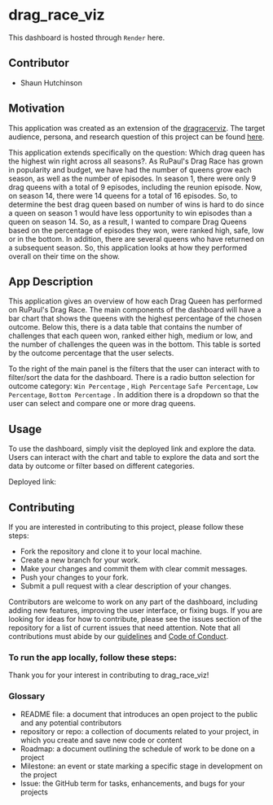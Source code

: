 # drag_race_viz

This dashboard is hosted through `Render` here.

## Contributor

- Shaun Hutchinson

## Motivation

This application was created as an extension of the [dragracerviz](https://github.com/UBC-MDS/dragracerviz/). The target audience, persona, and research question of this project can be found [here](https://github.com/UBC-MDS/dragracerviz/blob/main/reports/proposal.md). 

This application extends specifically on the question: Which drag queen has the highest win right across all seasons?. As RuPaul's Drag Race has grown in popularity and budget, we have had the number of queens grow each season, as well as the number of episodes. In season 1, there were only 9 drag queens with a total of 9 episodes, including the reunion episode. Now, on season 14, there were 14 queens for a total of 16 episodes. So, to determine the best drag queen based on number of wins is hard to do since a queen on season 1 would have less opportunity to win episodes than a queen on season 14. So, as a result, I wanted to compare Drag Queens based on the percentage of episodes they won, were ranked high, safe, low or in the bottom. In addition, there are several queens who have returned on a subsequent season. So, this application looks at how they performed overall on their time on the show.
## App Description

This application gives an overview of how each Drag Queen has performed on RuPaul's Drag Race. The main components of the dashboard will have a bar chart that shows the queens with the highest percentage of the chosen outcome. Below this, there is a data table that contains the number of challenges that each queen won, ranked either high, medium or low, and the number of challenges the queen was in the bottom. This table is sorted by the outcome percentage that the user selects.

To the right of the main panel is the filters that the user can interact with to filter/sort the data for the dashboard. There is a radio button selection for outcome category: `Win Percentage` , `High Percentage` `Safe Percentage`, `Low Percentage`, `Bottom Percentage` . In addition there is a dropdown so that the user can select and compare one or more drag queens.

## Usage

To use the dashboard, simply visit the deployed link and explore the data. Users can interact with the chart and table to explore the data and sort the data by outcome or filter based on different categories.

Deployed link: 

## Contributing

If you are interested in contributing to this project, please follow these steps:

- Fork the repository and clone it to your local machine.
- Create a new branch for your work.
- Make your changes and commit them with clear commit messages.
- Push your changes to your fork.
- Submit a pull request with a clear description of your changes.

Contributors are welcome to work on any part of the dashboard, including adding new features, improving the user interface, or fixing bugs. If you are looking for ideas for how to contribute, please see the issues section of the repository for a list of current issues that need attention. 
Note that all contributions must abide by our [guidelines](CONTRIBUTING.md) and [Code of Conduct](CODE_OF_CONDUCT.md).

### To run the app locally, follow these steps:


Thank you for your interest in contributing to drag_race_viz!

### Glossary

- README file: a document that introduces an open project to the public and any potential contributors
- repository or repo: a collection of documents related to your project, in which you create and save new code or content
- Roadmap: a document outlining the schedule of work to be done on a project
- Milestone: an event or state marking a specific stage in development on the project
- Issue: the GitHub term for tasks, enhancements, and bugs for your projects